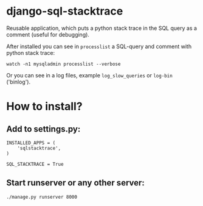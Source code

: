 django-sql-stacktrace
=====================

Reusable application, which puts a python stack trace in the SQL query as a comment (useful for debugging).

After installed you can see in ``processlist`` a SQL-query and comment with python stack trace:

    watch -n1 mysqladmin processlist --verbose

Or you can see in a log files, example ``log_slow_queries`` or ``log-bin`` ('binlog').


How to install?
=====================

Add to settings.py:
---------------------

    INSTALLED_APPS = (
        'sqlstacktrace',
    )

    SQL_STACKTRACE = True


Start runserver or any other server:
---------------------

    ./manage.py runserver 8000

